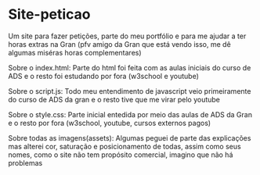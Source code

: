# Site-peticao
 Um site para fazer petições, parte do meu portfólio e para me ajudar a ter horas extras na Gran (pfv amigo da Gran que está vendo isso, me dê algumas miséras horas complementares)

Sobre o index.html: Parte do html foi feita com as aulas iniciais do curso de ADS e o resto foi estudando por fora (w3school e youtube)

Sobre o script.js: Todo meu entendimento de javascript veio primeiramente do curso de ADS da gran e o resto tive que me virar pelo youtube

Sobre o style.css: Parte inicial entedida por meio das aulas de ADS da Gran e o resto por fora (w3school, youtube, cursos externos pagos)

Sobre todas as imagens(assets): Algumas peguei de parte das explicações mas alterei cor, saturação e posicionamento de todas, assim como seus nomes, como o site não tem propósito comercial, imagino que não há problemas                                                                                                  
